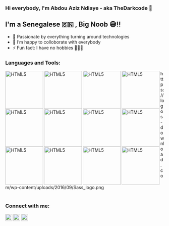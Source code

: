 ### Hi everybody, I'm Abdou Aziz Ndiaye - aka TheDarkcode 👋 


## I'm a Senegalese 🇸🇳 , Big Noob 😅!!

- 🌟 Passionate by everything turning around technologies
- 👯 I’m happy to colloborate with everybody
- ⚡ Fun fact: I have no hobbies 🤣🤣🤣



### Languages and Tools:

<img align="left" alt="HTML5" width="120px" src="https://clipart.info/images/ccovers/1499794874html5-js-css3-logo-png.png" />
<img align="left" alt="HTML5" width="120px" src="https://logos-download.com/wp-content/uploads/2016/09/Sass_logo.png" />
<img align="left" alt="HTML5" width="120px" src="https://clipart.info/images/ccovers/1499794874html5-js-css3-logo-png.png" />
<img align="left" alt="HTML5" width="120px" src="https://logos-download.com/wp-content/uploads/2016/09/Sass_logo.png" />
<img align="left" alt="HTML5" width="120px" src="https://clipart.info/images/ccovers/1499794874html5-js-css3-logo-png.png" />
<img align="left" alt="HTML5" width="120px" src="https://logos-download.com/wp-content/uploads/2016/09/Sass_logo.png" />
<img align="left" alt="HTML5" width="120px" src="https://clipart.info/images/ccovers/1499794874html5-js-css3-logo-png.png" />
<img align="left" alt="HTML5" width="120px" src="https://logos-download.com/wp-content/uploads/2016/09/Sass_logo.png" />
<img align="left" alt="HTML5" width="120px" src="https://clipart.info/images/ccovers/1499794874html5-js-css3-logo-png.png" />
<img align="left" alt="HTML5" width="120px" src="https://logos-download.com/wp-content/uploads/2016/09/Sass_logo.png" />
<img align="left" alt="HTML5" width="120px" src="https://clipart.info/images/ccovers/1499794874html5-js-css3-logo-png.png" />
<img align="left" alt="HTML5" width="120px" src="https://logos-download.com/wp-content/uploads/2016/09/Sass_logo.png" />https://logos-download.com/wp-content/uploads/2016/09/Sass_logo.png
<br />
<br />


### Connect with me:

[<img align="left" alt="codeSTACKr | Twitter" width="22px" src="https://cdn.jsdelivr.net/npm/simple-icons@v3/icons/twitter.svg" />][twitter]
[<img align="left" alt="codeSTACKr | LinkedIn" width="22px" src="https://cdn.jsdelivr.net/npm/simple-icons@v3/icons/linkedin.svg" />][linkedin]
[<img align="left" alt="codeSTACKr | Instagram" width="22px" src="https://cdn.jsdelivr.net/npm/simple-icons@v3/icons/instagram.svg" />][instagram]

<br />

[twitter]: https://twitter.com/The_Darkcode
[instagram]: https://www.instagram.com/azizthedarkcode
[linkedin]: https://www.linkedin.com/in/abdou-aziz-dabakh-ndiaye-b903881a9
